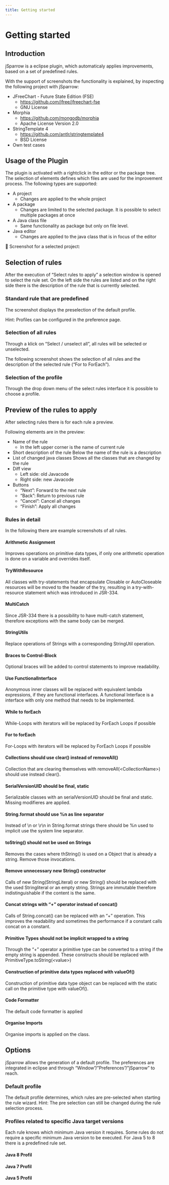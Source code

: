 ```yaml
---
title: Getting started
---
```

# Getting started

## Introduction

jSparrow is a eclipse plugin, which automaticaly applies improvements, based on a set of predefined rules.

With the support of screenshots the functionality is explained, by inspecting the following project with jSparrow:

* JFreeChart - Future State Edition (FSE)
    * https://github.com/jfree/jfreechart-fse
    * GNU License
* Morphia
    * https://github.com/mongodb/morphia
    * Apache License Version 2.0
* StringTemplate 4
    * https://github.com/antlr/stringtemplate4
    * BSD License
* Own test cases

## Usage of the Plugin

The plugin is activated with a rightclick in the editor or the package tree. The selection of elements defines which files are used for the improvement process. The following types are supported:
* A project
    * Changes are applied to the whole project
* A package
    * Changes are limited to the selected package. It is possible to select multiple packages at once
* A Java class file
    * Same functionality as package but only on file level.
* Java editor
    * Changes are applied to the java class that is in focus of the editor



Screenshot for a selected project:



## Selection of rules

After the execution of “Select rules to apply” a selection window is opened to select the rule set.
On the left side the rules are listed and on the right side there is the description of the rule that is currently selected.

### Standard rule that are predefined

The screenshot displays the preselection of the default profile.

Hint: Profiles can be configured in the preference page.



### Selection of all rules

Through a klick on “Select / unselect all”, all rules will be selected or unselected.

The following screenshot shows the selection of all rules and the description of the selected rule (“For to ForEach”).



### Selection of the profile

Through the drop down menu of the select rules interface it is possible to choose a profile.



## Preview of the rules to apply

After selecting rules there is for each rule a preview.

Following elements are in the preview:
* Name of the rule
    * In the left upper corner is the name of current rule
* Short description of the rule
Below the name of the rule is a description
* List of changed java classes
Shows all the classes that are changed by the rule
* Diff view
    * Left side: old Javacode
    * Right side: new Javacode
* Buttons
    * “Next”: Forward to the next rule
    * “Back”: Return to previous rule
    * “Cancel”: Cancel all changes 
    * “Finish”: Apply all changes


### Rules in detail

In the following there are example screenshots of all rules.

#### Arithmetic Assignment

Improves operations on primitive data types, if only one arithmetic operation is done on a variable and overrides itself.


#### TryWithResource

All classes with try-statements that encapsulate Closable or AutoCloseable resources will be moved to the header of the try, resulting in a try-with-resource statement which was introduced in JSR-334.

#### MultiCatch

Since JSR-334 there is a possibility to have multi-catch statement, therefore exceptions with the same body can be merged.

#### StringUtils

Replace operations of Strings with a corresponding StringUtil operation.

#### Braces to Control-Block

Optional braces will be added to control statements to improve readability. 

#### Use FunctionalInterface

Anonymous inner classes will be replaced with equivalent lambda expressions, if they are functional interfaces. A functional Interface is a interface with only one method that needs to be implemented.

#### While to forEach

While-Loops with iterators will be replaced by ForEach Loops if possible

#### For to forEach

For-Loops with iterators will be replaced by ForEach Loops if possible

#### Collections should use clear() instead of removeAll()

Collection that are clearing themselves with removeAll(\<CollectionName>) should use instead clear().

#### SerialVersionUID should be final, static

Serializable classes with an serialVersionUID should be final and static. Missing modifieres are applied.

#### String.format should use %n as line separator 

Instead of \n or \r\n in String.format strings there should be %n used to implicit use the system line separator.

#### toString() should not be used on Strings

Removes the cases where thString() is used on a Object that is already a string. Remove those invocations.

#### Remove unnecessary new String() constructor

Calls of new String(StringLiteral) or new String() should be replaced with the used Stringliteral or an empty string. Strings are immutable therefore indistinguishable if the content is the same. 

#### Concat strings with “+” operator instead of concat()

Calls of String.concat() can be replaced with an “+” operation. This improves the readability and sometimes the performance if a constant calls concat on a constant.

#### Primitive Types should not be implicit wrapped to a string

Through the “+” operator a primitive type can be converted to a string if the empty string is appended. These constructs should be replaced with PrimitiveType.toString(\<value>)

#### Construction of primitive data types replaced with valueOf()

Construction of primitive data type object can be replaced with the static call on the primitive type with valueOf().

#### Code Formatter

The default code formatter is applied

#### Organise Imports

Organise imports is applied on the class.



## Options

jSparrow allows the generation of a default profile. The preferences are integrated in eclipse and through “Window”/”Preferences”/”jSparrow” to reach.

### Default profile

The default profile determines, which rules are pre-selected when starting the rule wizard.
Hint: The pre selection can still be changed during the rule selection process.

### Profiles related to specific Java target versions

Each rule knows which minimum Java version it requires. Some rules do not require a specific minimum Java version to be executed. For Java 5 to 8 there is a predefined rule set.

#### Java 8 Profil

#### Java 7 Profil

#### Java 5 Profil

